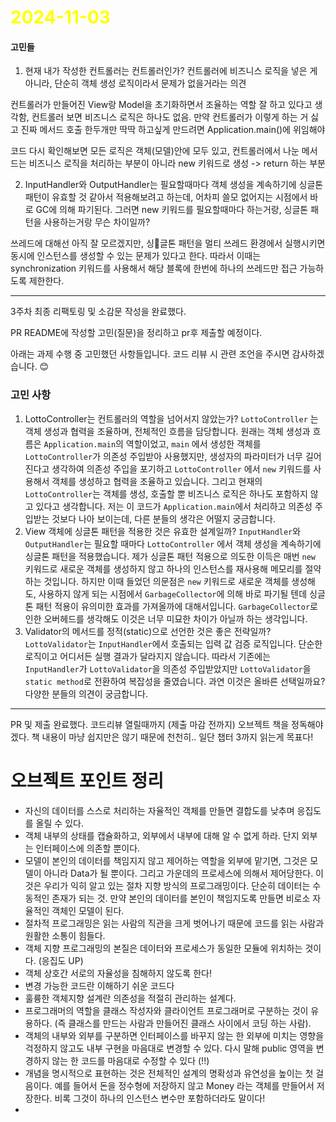 # <span style="color:yellow">2024-11-03</span>


#### 고민들
1. 현재 내가 작성한 컨트롤러는 컨트롤러인가?
컨트롤러에 비즈니스 로직을 넣은 게 아니라, 단순히 객체 생성 로직이라서 문제가 없을거라는 의견

컨트롤러가 만들어진 View랑 Model을 초기화하면서 조율하는 역할 잘 하고 있다고 생각함, 컨트롤러 보면 비즈니스 로직은 하나도 없음. 만약 컨트롤러가 이렇게 하는 거 싫고 진짜 메서드 호출 한두개만 딱딱 하고싶게 만드려면 Application.main()에 위임해야

코드 다시 확인해보면 모든 로직은 객체(모델)안에 모두 있고, 컨트롤러에서 나눈 메서드는 비즈니스 로직을 처리하는 부분이 아니라 new 키워드로 생성 -> return 하는 부분


2. InputHandler와 OutputHandler는 필요할때마다 객체 생성을 계속하기에 싱글톤 패턴이 유효할 것 같아서 적용해보려고 하는데, 어차피 쓸모 없어지는 시점에서 바로 GC에 의해 파기된다. 그러면 new 키워드를 필요할때마다 하는거랑, 싱글톤 패턴을 사용하는거랑 무슨 차이일까?


쓰레드에 대해선 아직 잘 모르겠지만, 싱글톤 패턴을 멀티 쓰레드 환경에서 실행시키면 동시에 인스턴스를 생성할 수 있는 문제가 있다고 한다. 따라서 이때는 synchronization 키워드를 사용해서 해당 블록에 한번에 하나의 쓰레드만 접근 가능하도록 제한한다.



- - -

3주차 최종 리팩토링 및 소감문 작성을 완료했다. 

PR README에 작성할 고민(질문)을 정리하고 pr후 제출할 예정이다.



아래는 과제 수행 중 고민했던 사항들입니다. 코드 리뷰 시 관련 조언을 주시면 감사하겠습니다. 😊

### 고민 사항
1. LottoController는 컨트롤러의 역할을 넘어서지 않았는가?
	 `LottoController` 는 객체 생성과 협력을 조율하며, 전체적인 흐름을 담당합니다. 원래는 객체 생성과 흐름은 `Application.main`의 역할이었고, `main` 에서 생성한 객체를 `LottoController`가 의존성 주입받아 사용했지만, 생성자의 파라미터가 너무 길어진다고 생각하여 의존성 주입을 포기하고 `LottoController` 에서 `new` 키워드를 사용해서 객체를 생성하고 협력을 조율하고 있습니다. 그리고 현재의 `LottoController`는 객체를 생성, 호출할 뿐 비즈니스 로직은 하나도 포함하지 않고 있다고 생각합니다. 저는 이 코드가 `Application.main`에서 처리하고 의존성 주입받는 것보다 나아 보이는데, 다른 분들의 생각은 어떨지 궁금합니다.
2. View 객체에 싱글톤 패턴을 적용한 것은 유효한 설계일까?
	 `InputHandler`와 `OutputHandler`는 필요할 때마다 `LottoController` 에서 객체 생성을 계속하기에 싱글톤 패턴을 적용했습니다. 제가 싱글톤 패턴 적용으로 의도한 이득은 매번 `new` 키워드로 새로운 객체를 생성하지 않고 하나의 인스턴스를 재사용해 메모리를 절약하는 것입니다. 하지만 이때 들었던 의문점은 `new` 키워드로 새로운 객체를 생성해도, 사용하지 않게 되는 시점에서 `GarbageCollector`에 의해 바로 파기될 텐데 싱글톤 패턴 적용이 유의미한 효과를 가져올까에 대해서입니다. `GarbageCollector`로 인한 오버헤드를 생각해도 이것은 너무 미묘한 차이가 아닐까 하는 생각입니다.
3. Validator의 메서드를 정적(static)으로 선언한 것은 좋은 전략일까?
	 `LottoValidator`는 `InputHandler`에서 호출되는 입력 값 검증 로직입니다. 단순한 로직이고 어디서든 실행 결과가 달라지지 않습니다. 따라서 기존에는 `InputHandler`가 `LottoValidator`을 의존성 주입받았지만 `LottoValidator`을 `static method`로 전환하여 복잡성을 줄였습니다. 과연 이것은 올바른 선택일까요? 다양한 분들의 의견이 궁금합니다.


- - -

PR 및 제출 완료했다.
코드리뷰 열릴때까지 (제출 마감 전까지) 오브젝트 책을 정독해야겠다. 책 내용이 마냥 쉽지만은 않기 때문에 천천히.. 일단 챕터 3까지 읽는게 목표다!






# 오브젝트 포인트 정리
- 자신의 데이터를 스스로 처리하는 자율적인 객체를 만들면 결합도를 낮추며 응집도를 올릴 수 있다.
- 객체 내부의 상태를 캡슐화하고, 외부에서 내부에 대해 알 수 없게 하라. 단지 외부는 인터페이스에 의존할 뿐이다.
- 모델이 본인의 데이터를 책임지지 않고 제어하는 역할을 외부에 맡기면, 그것은 모델이 아니라 Data가 될 뿐이다. 그리고 가운데의 프로세스에 의해서 제어당한다. 이것은 우리가 익히 알고 있는 절차 지향 방식의 프로그래밍이다. 단순히 데이터는 수동적인 존재가 되는 것. 만약 본인의 데이터를 본인이 책임지도록 만들면 비로소 자율적인 객체인 모델이 된다.
- 절차적 프로그래밍은 읽는 사람의 직관을 크게 벗어나기 때문에 코드를 읽는 사람과 원활한 소통이 힘들다.
- 객체 지향 프로그래밍의 본질은 데이터와 프로세스가 동일한 모듈에 위치하는 것이다. (응집도 UP)
- 객체 상호간 서로의 자율성을 침해하지 않도록 한다!
- 변경 가능한 코드란 이해하기 쉬운 코드다
- 훌륭한 객체지향 설계란 의존성을 적절히 관리하는 설계다.
- 프로그래머의 역할을 클래스 작성자와 클라이언트 프로그래머로 구분하는 것이 유용하다. (즉 클래스를 만드는 사람과 만들어진 클래스 사이에서 코딩 하는 사람).
- 객체의 내부와 외부를 구분하면 인터페이스를 바꾸지 않는 한 외부에 미치는 영향을 걱정하지 않고도 내부 구현을 마음대로 변경할 수 있다. 다시 말해 public 영역을 변경하지 않는 한 코드를 마음대로 수정할 수 있다 (!!)
- 개념을 명시적으로 표현하는 것은 전체적인 설계의 명확성과 유연성을 높이는 첫 걸음이다. 예를 들어서 돈을 정수형에 저장하지 않고 Money 라는 객체를 만들어서 저장한다. 비록 그것이 하나의 인스턴스 변수만 포함하더라도 말이다!
- 